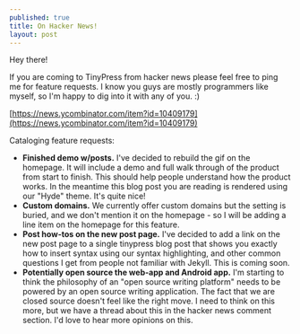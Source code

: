 ```yaml
---
published: true
title: On Hacker News!
layout: post
---
```

Hey there!

If you are coming to TinyPress from hacker news please feel free to ping me for feature requests. I know you guys are mostly programmers like myself, so I'm happy to dig into it with any of you. :)

[https://news.ycombinator.com/item?id=10409179](https://news.ycombinator.com/item?id=10409179)

Cataloging feature requests:

- <strong>Finished demo w/posts.</strong> I've decided to rebuild the gif on the homepage. It will include a demo and full walk through of the product from start to finish. This should help people understand how the product works. In the meantime this blog post you are reading is rendered using our "Hyde" theme. It's quite nice!
- <strong>Custom domains.</strong> We currently offer custom domains but the setting is buried, and we don't mention it on the homepage - so I will be adding a line item on the homepage for this feature.
- <strong>Post how-tos on the new post page.</strong> I've decided to add a link on the new post page to a single tinypress blog post that shows you exactly how to insert syntax using our syntax highlighting, and other common questions I get from people not familiar with Jekyll. This is coming soon.
- <strong>Potentially open source the web-app and Android app.</strong> I'm starting to think the philosophy of an "open source writing platform" needs to be powered by an open source writing application. The fact that we are closed source doesn't feel like the right move. I need to think on this more, but we have a thread about this in the hacker news comment section. I'd love to hear more opinions on this.
